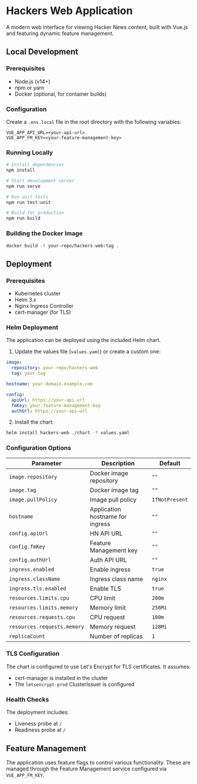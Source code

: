 # Hackers Web Application

A modern web interface for viewing Hacker News content, built with Vue.js and featuring dynamic feature management.

## Local Development

### Prerequisites
- Node.js (v14+)
- npm or yarn
- Docker (optional, for container builds)

### Configuration
Create a `.env.local` file in the root directory with the following variables:
```
VUE_APP_API_URL=<your-api-url>
VUE_APP_FM_KEY=<your-feature-management-key>
```

### Running Locally
```bash
# Install dependencies
npm install

# Start development server
npm run serve

# Run unit tests
npm run test:unit

# Build for production
npm run build
```

### Building the Docker Image
```bash
docker build -t your-repo/hackers-web:tag .
```

## Deployment

### Prerequisites
- Kubernetes cluster
- Helm 3.x
- Nginx Ingress Controller
- cert-manager (for TLS)

### Helm Deployment

The application can be deployed using the included Helm chart. 

1. Update the values file (`values.yaml`) or create a custom one:

```yaml
image:
  repository: your-repo/hackers-web
  tag: your-tag

hostname: your-domain.example.com

config:
  apiUrl: https://your-api-url
  fmKey: your-feature-management-key
  authUrl: https://your-api-url
```

2. Install the chart:
```bash
helm install hackers-web ./chart -f values.yaml
```

### Configuration Options

| Parameter | Description | Default |
|-----------|-------------|---------|
| `image.repository` | Docker image repository | `""` |
| `image.tag` | Docker image tag | `""` |
| `image.pullPolicy` | Image pull policy | `IfNotPresent` |
| `hostname` | Application hostname for ingress | `""` |
| `config.apiUrl` | HN API URL | `""` |
| `config.fmKey` | Feature Management key | `""` |
| `config.authUrl` | Auth API URL | `""` |
| `ingress.enabled` | Enable ingress | `true` |
| `ingress.className` | Ingress class name | `nginx` |
| `ingress.tls.enabled` | Enable TLS | `true` |
| `resources.limits.cpu` | CPU limit | `200m` |
| `resources.limits.memory` | Memory limit | `256Mi` |
| `resources.requests.cpu` | CPU request | `100m` |
| `resources.requests.memory` | Memory request | `128Mi` |
| `replicaCount` | Number of replicas | `1` |

### TLS Configuration

The chart is configured to use Let's Encrypt for TLS certificates. It assumes:
- cert-manager is installed in the cluster
- The `letsencrypt-prod` ClusterIssuer is configured

### Health Checks

The deployment includes:
- Liveness probe at `/`
- Readiness probe at `/`

## Feature Management

The application uses feature flags to control various functionality. These are managed through the Feature Management service configured via `VUE_APP_FM_KEY`.
